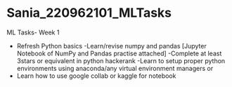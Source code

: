 # Sania_220962101_MLTasks

ML Tasks- Week 1
- Refresh Python basics
-Learn/revise numpy and pandas [Jupyter Notebook of NumPy and Pandas practise attached]
-Complete at least 3stars or equivalent in python hackerank 
-Learn to setup proper python environments using anaconda/any virtual environment managers or
- Learn how to use google collab or kaggle for notebook 
